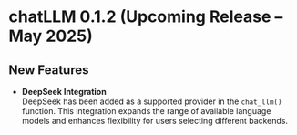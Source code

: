 # chatLLM 0.1.2 (Upcoming Release – May 2025)

## New Features

- **DeepSeek Integration**  
  DeepSeek has been added as a supported provider in the `chat_llm()` function. This integration expands the range of available language models and enhances flexibility for users selecting different backends.

